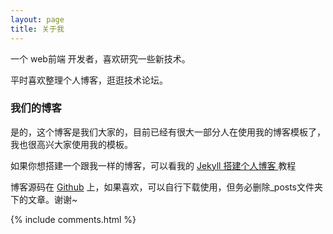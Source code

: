 ```yaml
---
layout: page
title: 关于我 
---
```


一个 web前端 开发者，喜欢研究一些新技术。
<p>
平时喜欢整理个人博客，逛逛技术论坛。
<p>

<h3> 我们的博客 </h3>  

<p>

是的，这个博客是我们大家的，目前已经有很大一部分人在使用我的博客模板了，我也很高兴大家使用我的模板。

<p>

如果你想搭建一个跟我一样的博客，可以看我的 
<a href="/2017/10/jekyll_tutorials1/"> Jekyll 搭建个人博客 </a>
教程



<p> 

博客源码在 <a target="_blank" href='https://github.com/yueshangmx/yueshangmx.github.io/'>Github</a> 上，如果喜欢，可以自行下载使用，但务必删除_posts文件夹下的文章。谢谢~

<p> 

<p> 

<p> 


{% include comments.html %}

